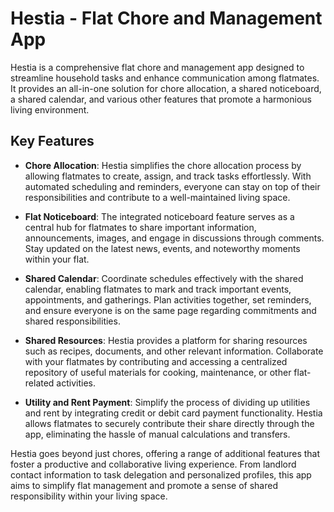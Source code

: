 # Hestia - Flat Chore and Management App

Hestia is a comprehensive flat chore and management app designed to streamline household tasks and enhance communication among flatmates. It provides an all-in-one solution for chore allocation, a shared noticeboard, a shared calendar, and various other features that promote a harmonious living environment.

## Key Features

- **Chore Allocation**: Hestia simplifies the chore allocation process by allowing flatmates to create, assign, and track tasks effortlessly. With automated scheduling and reminders, everyone can stay on top of their responsibilities and contribute to a well-maintained living space.

- **Flat Noticeboard**: The integrated noticeboard feature serves as a central hub for flatmates to share important information, announcements, images, and engage in discussions through comments. Stay updated on the latest news, events, and noteworthy moments within your flat.

- **Shared Calendar**: Coordinate schedules effectively with the shared calendar, enabling flatmates to mark and track important events, appointments, and gatherings. Plan activities together, set reminders, and ensure everyone is on the same page regarding commitments and shared responsibilities.

- **Shared Resources**: Hestia provides a platform for sharing resources such as recipes, documents, and other relevant information. Collaborate with your flatmates by contributing and accessing a centralized repository of useful materials for cooking, maintenance, or other flat-related activities.

- **Utility and Rent Payment**: Simplify the process of dividing up utilities and rent by integrating credit or debit card payment functionality. Hestia allows flatmates to securely contribute their share directly through the app, eliminating the hassle of manual calculations and transfers.

Hestia goes beyond just chores, offering a range of additional features that foster a productive and collaborative living experience. From landlord contact information to task delegation and personalized profiles, this app aims to simplify flat management and promote a sense of shared responsibility within your living space.
